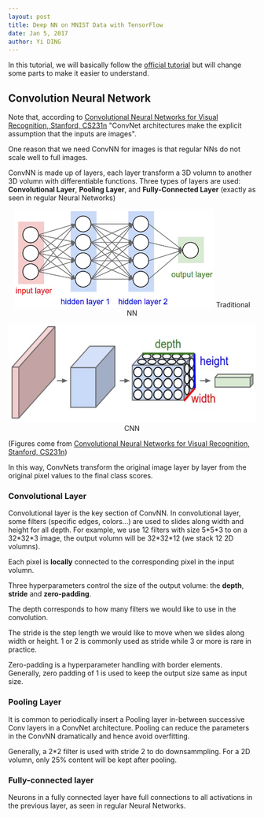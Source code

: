 ```yaml
---
layout: post
title: Deep NN on MNIST Data with TensorFlow
date: Jan 5, 2017
author: Yi DING
---
```


In this tutorial, we will basically follow the [official tutorial](https://www.tensorflow.org/get_started/mnist/pros) but will change some parts to make it easier to understand. 

## Convolution Neural Network
Note that, according to [Convolutional Neural Networks for Visual Recognition, Stanford, CS231n](http://cs231n.github.io/convolutional-networks/) "ConvNet architectures make the explicit assumption that the inputs are images".

One reason that we need ConvNN for images is that regular NNs do not scale well to full images.

ConvNN is made up of layers, each layer transform a 3D volumn to another 3D volumn with differentiable functions. Three types of layers are used: **Convolutional Layer**, **Pooling Layer**, and **Fully-Connected Layer** (exactly as seen in regular Neural Networks)

<p align = "center">
    <img src="figures/neural_net2.png"  alt="nn" height="200">
    Traditional NN
</p>

<p align = "center">
    <img src="figures/cnn.png"  alt="cnn" height="200">
    CNN
</p>

(Figures come from [Convolutional Neural Networks for Visual Recognition, Stanford, CS231n](http://cs231n.github.io/convolutional-networks/))

In this way, ConvNets transform the original image layer by layer from the original pixel values to the final class scores.

### Convolutional Layer
Convolutional layer is the key section of ConvNN. In convolutional layer, some filters (specific edges, colors...) are used to slides along width and height for all depth. For example, we use 12 filters with size 5\*5\*3 to on a 32\*32\*3 image, the output volumn will be 32\*32\*12 (we stack 12 2D volumns).  

Each pixel is **locally** connected to the corresponding pixel in the input volumn.

Three hyperparameters control the size of the output volume: the **depth**, **stride** and **zero-padding**.

The depth corresponds to how many filters we would like to use in the convolution.

The stride is the step length we would like to move when we slides along width or height. 1 or 2 is commonly used as stride while 3 or more is rare in practice.

Zero-padding is a hyperparameter handling with border elements. Generally, zero padding of 1 is used to keep the output size same as input size.

### Pooling Layer
It is common to periodically insert a Pooling layer in-between successive Conv layers in a ConvNet architecture. Pooling can reduce the parameters in the ConvNN dramatically and hence avoid overfitting.

Generally, a 2*2 filter is used with stride 2 to do downsammpling. For a 2D volumn, only 25% content will be kept after pooling.

### Fully-connected layer
Neurons in a fully connected layer have full connections to all activations in the previous layer, as seen in regular Neural Networks. 
